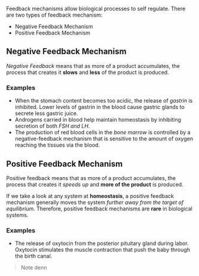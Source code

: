 Feedback mechanisms allow biological processes to self regulate.
There are two types of feedback mechanism:
- Negative Feedback Mechanism
- Positive Feedback Mechanism

## Negative Feedback Mechanism

*Negative Feedback* means that as more of a product accumulates, the process that creates it **slows** and **less** of the product is produced.

### Examples
- When the stomach content becomes too acidic, the release of *gastrin* is inhibited. Lower levels of gastrin in the blood cause gastric glands to secrete less gastric juice.
- Androgens carried in blood help maintain homeostasis by inhibiting secretion of both *FSH and LH*.
- The production of red blood cells in the *bone marrow* is controlled by a negative-feedback mechanism that is sensitive to the amount of oxygen reaching the tissues via the blood.

## Positive Feedback Mechanism

Positive feedback means that as more of a product accumulates, the process that creates it *speeds up* and **more of the product** is produced.

If we take a look at any system at **homeostasis**, a positive feedback mechanism generally moves the system *further away from the target of equilibrium*. Therefore, positive feedback mechanisms are **rare** in biological systems.

### Examples

- The release of oxytocin from the posterior pituitary gland during labor. Oxytocin stimulates the muscle contraction that push the baby through the birth canal. 
> Note
> denn